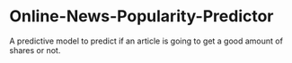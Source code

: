 # Online-News-Popularity-Predictor
A predictive model to predict if an article is going to get a good amount of shares or not.
